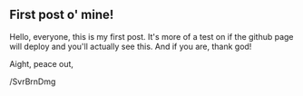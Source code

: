 ## First post o' mine!

Hello, everyone, this is my first post. It's more of a test on if the github
page will deploy and you'll actually see this. And if you are, thank god!

Aight, peace out,

/SvrBrnDmg
